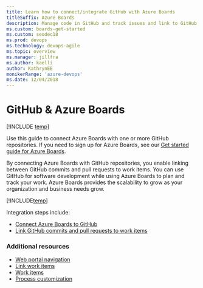 ```yaml
---
title: Learn how to connect/integrate GitHub with Azure Boards
titleSuffix: Azure Boards
description: Manage code in GitHub and track issues and link to GitHub commits and pull requests in Azure Boards
ms.custom: boards-get-started 
ms.custom: seodec18
ms.prod: devops
ms.technology: devops-agile
ms.topic: overview
ms.manager: jillfra
ms.author: kaelli
author: KathrynEE
monikerRange: 'azure-devops'
ms.date: 12/04/2018
---
```



# GitHub & Azure Boards 

[!INCLUDE [temp](../_shared/version-vsts-only.md)]

Use this guide to connect Azure Boards with one or more GitHub repositories. If you need to sign up for Azure Boards, see our [Get started guide for Azure Boards](../get-started/index.md).  

By connecting Azure Boards with GitHub repositories, you enable linking between GitHub commits and pull requests to work items. You can use GitHub for software development while using Azure Boards to plan and track your work. Azure Boards provides the scalability to grow as your organization and business needs grow.  

[!INCLUDE[temp](../_shared/github-platform-support.md)]

Integration steps include: 
- [Connect Azure Boards to GitHub](connect-to-github.md)  
- [Link GitHub commits and pull requests to work items](link-to-from-github.md)


### Additional resources

- [Web portal navigation](../../project/navigation/index.md)  
- [Link work items](../backlogs/add-link.md)
- [Work items](../work-items/index.md)
- [Process customization](../../organizations/settings/work/inheritance-process-model.md)  

